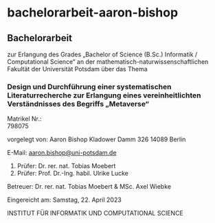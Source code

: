 # bachelorarbeit-aaron-bishop

## Bachelorarbeit
zur Erlangung des Grades „Bachelor of Science (B.Sc.) Informatik / Computational Science“ an der mathematisch-naturwissenschaftlichen Fakultät der Universität Potsdam
über das Thema

### Design und Durchführung einer systematischen Literaturrecherche zur Erlangung eines vereinheitlichten Verständnisses des Begriffs „Metaverse“


Matrikel Nr.:	
798075

vorgelegt von:	Aaron Bishop
Kladower Damm 326
14089 Berlin

E-Mail:	aaron.bishop@uni-potsdam.de

	
1. Prüfer:	Dr. rer. nat. Tobias Moebert
2. Prüfer:	Prof. Dr.-Ing. habil. Ulrike Lucke
	
Betreuer:	Dr. rer. nat. Tobias Moebert & MSc. Axel Wiebke
	
Eingereicht am:	Samstag, 22. April 2023

INSTITUT FÜR INFORMATIK UND COMPUTATIONAL SCIENCE 
